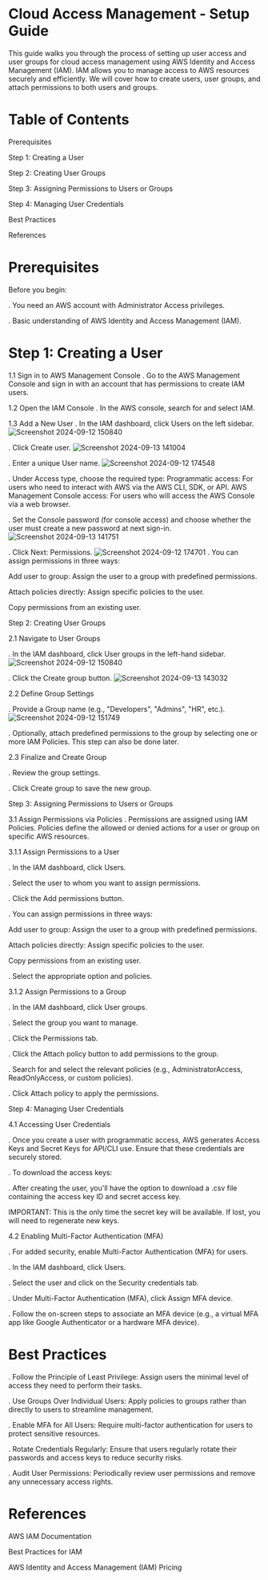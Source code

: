 
# Cloud Access Management - Setup Guide

This guide walks you through the process of setting up user access and user groups for cloud access management using AWS Identity and Access Management (IAM). IAM allows you to manage access to AWS resources securely and efficiently. We will cover how to create users, user groups, and attach permissions to both users and groups.

# Table of Contents

Prerequisites

Step 1: Creating a User

Step 2: Creating User Groups

Step 3: Assigning Permissions to Users or Groups

Step 4: Managing User Credentials

Best Practices

References

# Prerequisites

Before you begin:

. You need an AWS account with Administrator Access privileges.

. Basic understanding of AWS Identity and Access Management (IAM).

# Step 1: Creating a User

1.1 Sign in to AWS Management Console
 . Go to the AWS Management Console and sign in with an account that has permissions to create IAM users.

1.2 Open the IAM Console
 . In the AWS console, search for and select IAM.

1.3 Add a New User
 . In the IAM dashboard, click Users on the left sidebar.
![Screenshot 2024-09-12 150840](https://github.com/user-attachments/assets/4e2cdb7d-90ae-4c7d-ae82-0dfd47f8971c)

 . Click Create user.
![Screenshot 2024-09-13 141004](https://github.com/user-attachments/assets/8b53c2c1-dee5-4c07-abae-9e5063f5b987)

 . Enter a unique User name.
![Screenshot 2024-09-12 174548](https://github.com/user-attachments/assets/1ee5f9c3-9049-4938-930e-e9d902d86d2c)

 . Under Access type, choose the required type:
Programmatic access: For users who need to interact with AWS via the AWS CLI, SDK, or API.
AWS Management Console access: For users who will access the AWS Console via a web browser.

 . Set the Console password (for console access) and choose whether the user must create a new password at next sign-in.
![Screenshot 2024-09-13 141751](https://github.com/user-attachments/assets/d95a320a-f96e-41b4-aad7-45f1a0f57cfd)

 . Click Next: Permissions.
![Screenshot 2024-09-12 174701](https://github.com/user-attachments/assets/8f21604d-16dc-452b-9802-54032da7b4e2)
. You can assign permissions in three ways:

Add user to group: Assign the user to a group with predefined permissions.

Attach policies directly: Assign specific policies to the user.

Copy permissions from an existing user.


Step 2: Creating User Groups

2.1 Navigate to User Groups

 . In the IAM dashboard, click User groups in the left-hand sidebar.
 ![Screenshot 2024-09-12 150840](https://github.com/user-attachments/assets/4e2cdb7d-90ae-4c7d-ae82-0dfd47f8971c)

 . Click the Create group button.
![Screenshot 2024-09-13 143032](https://github.com/user-attachments/assets/d2349ad0-eafd-4f8d-a714-80d26abc20e5)

2.2 Define Group Settings

 . Provide a Group name (e.g., "Developers", "Admins", "HR", etc.).
![Screenshot 2024-09-12 151749](https://github.com/user-attachments/assets/55b2bae2-f363-44e6-9664-8c2f16d01eed)

 . Optionally, attach predefined permissions to the group by selecting one or more IAM Policies. This step can also be done later.

2.3 Finalize and Create Group

 . Review the group settings.

 . Click Create group to save the new group.

Step 3: Assigning Permissions to Users or Groups

3.1 Assign Permissions via Policies
 . Permissions are assigned using IAM Policies. Policies define the allowed or denied actions for a user or group on specific AWS resources.

3.1.1 Assign Permissions to a User

 . In the IAM dashboard, click Users.

 . Select the user to whom you want to assign permissions.

 . Click the Add permissions button.

 . You can assign permissions in three ways:

Add user to group: Assign the user to a group with predefined permissions.

Attach policies directly: Assign specific policies to the user.

Copy permissions from an existing user.

 . Select the appropriate option and policies.

3.1.2 Assign Permissions to a Group

 . In the IAM dashboard, click User groups.

 . Select the group you want to manage.

 . Click the Permissions tab.

 . Click the Attach policy button to add permissions to the group.

 . Search for and select the relevant policies (e.g., AdministratorAccess, ReadOnlyAccess, or custom policies).

 . Click Attach policy to apply the permissions.

Step 4: Managing User Credentials

4.1 Accessing User Credentials

. Once you create a user with programmatic access, AWS generates Access Keys and Secret Keys for API/CLI use. Ensure that these credentials are securely stored.

. To download the access keys:

. After creating the user, you'll have the option to download a .csv file containing the access key ID and secret access key.

IMPORTANT: This is the only time the secret key will be available. If lost, you will need to regenerate new keys.

4.2 Enabling Multi-Factor Authentication (MFA)

. For added security, enable Multi-Factor Authentication (MFA) for users.

. In the IAM dashboard, click Users.

. Select the user and click on the Security credentials tab.

. Under Multi-Factor Authentication (MFA), click Assign MFA device.

. Follow the on-screen steps to associate an MFA device (e.g., a virtual MFA app like Google Authenticator or a hardware MFA device).

# Best Practices

. Follow the Principle of Least Privilege: Assign users the minimal level of access they need to perform their tasks.

. Use Groups Over Individual Users: Apply policies to groups rather than directly to users to streamline management.

. Enable MFA for All Users: Require multi-factor authentication for users to protect sensitive resources.

. Rotate Credentials Regularly: Ensure that users regularly rotate their passwords and access keys to reduce security risks.

. Audit User Permissions: Periodically review user permissions and remove any unnecessary access rights.

# References

AWS IAM Documentation

Best Practices for IAM

AWS Identity and Access Management (IAM) Pricing

